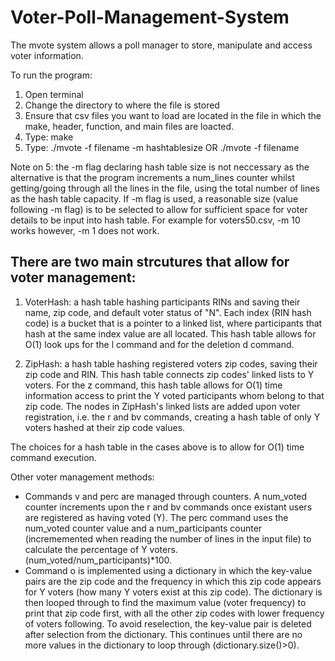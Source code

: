 # Voter-Poll-Management-System
The mvote system allows a poll manager to store, manipulate and access voter information.

To run the program:
1. Open terminal   
2. Change the directory to where the file is stored    
3. Ensure that csv files you want to load are located in the file in which the make, header, function, and main files are loacted.   
4. Type: make   
5. Type: ./mvote -f filename -m hashtablesize OR ./mvote -f filename           

Note on 5: the -m flag declaring hash table size is not neccessary as the alternative is that the program increments a num_lines counter whilst getting/going through all the lines in the file, using the total number of lines as the hash table capacity. If -m flag is used, a reasonable size (value following -m flag) is to be selected to allow for sufficient space for voter details to be input into hash table. For example for voters50.csv, -m 10 works however, -m 1 does not work.    

There are two main strcutures that allow for voter management:
------------------------------------------------------------------
1. VoterHash: a hash table hashing participants RINs and saving their name, zip code, and default voter status of "N". Each index (RIN hash code) is a bucket that is a pointer to a linked list, where participants that hash at the same index value are all located. This hash table allows for O(1) look ups for the l command and for the deletion d command.   

2. ZipHash: a hash table hashing registered voters zip codes, saving their zip code and RIN. This hash table connects zip codes' linked lists to Y voters. For the z <zipcode> command, this hash table allows for O(1) time information access to print the Y voted participants whom belong to that zip code. The nodes in ZipHash's linked lists are added upon voter registration, i.e. the r and bv commands, creating a hash table of only Y voters hashed at their zip code values.   

The choices for a hash table in the cases above is to allow for O(1) time command execution.   

Other voter management methods:   
- Commands v and perc are managed through counters. A num_voted counter increments upon the r and bv commands once existant users are registered as having voted (Y). The perc command uses the num_voted counter value and a num_participants counter (incrememented when reading the number of lines in the input file) to calculate the percentage of Y voters. (num_voted/num_participants)*100.   
- Command o is implemented using a dictionary in which the key-value pairs are the zip code and the frequency in which this zip code appears for Y voters (how many Y voters exist at this zip code). The dictionary is then looped through to find the maximum value (voter frequency) to print that zip code first, with all the other zip codes with lower frequency of voters following. To avoid reselection, the key-value pair is deleted after selection from the dictionary. This continues until there are no more values in the dictionary to loop through (dictionary.size()>0).    

